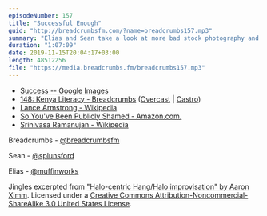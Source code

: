 ```yaml
---
episodeNumber: 157
title: "Successful Enough"
guid: "http://breadcrumbsfm.com/?name=breadcrumbs157.mp3"
summary: "Elias and Sean take a look at more bad stock photography and then talk about success."
duration: "1:07:09"
date: 2019-11-15T20:04:17+03:00
length: 48512256
file: "https://media.breadcrumbs.fm/breadcrumbs157.mp3"
---
```


- [Success -- Google Images](https://www.google.de/search?q=success&safe=active&client=safari&hl=en-de&prmd=ivmn&sxsrf=ACYBGNSEhjsJoF08oV9bi4fk1p6CnJ2Nlw:1573495952140&source=lnms&tbm=isch&sa=X&ved=2ahUKEwjmp6Ga4eLlAhVM3KQKHSwCDtgQ_AUoAXoECBAQAQ&biw=1366&bih=922)
- [148: Kenya Literacy - Breadcrumbs](https://breadcrumbs.fm/148/) ([Overcast](https://overcast.fm/+LlyrZTku0) | [Castro](https://castro.fm/episode/7VSFFV))
- [Lance Armstrong - Wikipedia](https://en.wikipedia.org/wiki/Lance_Armstrong)
- [So You've Been Publicly Shamed - Amazon.com.](http://www.amazon.com/dp/B00L9B7IRC/?tag=breadcrumbsfm-20)
- [Srinivasa Ramanujan - Wikipedia](https://en.wikipedia.org/wiki/Srinivasa_Ramanujan)

Breadcrumbs - [@breadcrumbsfm](https://twitter.com/breadcrumbsfm)

Sean - [@splunsford](https://twitter.com/splunsford)

Elias - [@muffinworks](https://twitter.com/muffinworks)

Jingles excerpted from ["Halo-centric Hang/Halo improvisation" by Aaron Ximm](http://freemusicarchive.org/music/aaron_ximm/handpans_and_the_hang/). Licensed under a [Creative Commons Attribution-Noncommercial-ShareAlike 3.0 United States License](http://creativecommons.org/licenses/by-nc-sa/3.0/us/).